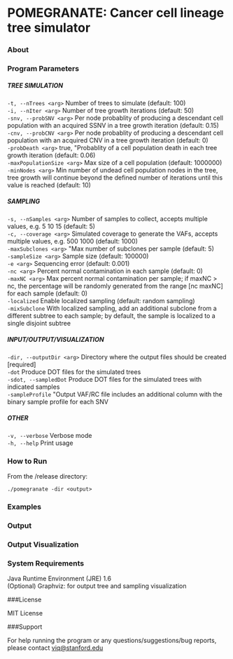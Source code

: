 POMEGRANATE: Cancer cell lineage tree simulator
============

### About


### Program Parameters

##### TREE SIMULATION

```-t, --nTrees <arg>``` Number of trees to simulate (default: 100)  
```-i, --nIter <arg>``` Number of tree growth iterations (default: 50)  
```-snv, --probSNV <arg>``` Per node probablity of producing a descendant cell population with an acquired SSNV in a tree growth iteration (default: 0.15)  
```-cnv, --probCNV <arg>``` Per node probablity of producing a descendant cell population with an acquired CNV in a tree growth iteration (default: 0)  
```-probDeath <arg>``` true, "Probablity of a cell population death in each tree growth iteration (default: 0.06)  
```-maxPopulationSize <arg>``` Max size of a cell population (default: 1000000)  
```-minNodes <arg>``` Min number of undead cell population nodes in the tree, tree growth will continue beyond the defined number of iterations until this value is reached (default: 10)  
		
##### SAMPLING

```-s, --nSamples <arg>``` Number of samples to collect, accepts multiple values, e.g. 5 10 15 (default: 5)  
```-c, --coverage <arg>``` Simulated coverage to generate the VAFs, accepts multiple values, e.g. 500 1000 (default: 1000)  
```-maxSubclones <arg>``` "Max number of subclones per sample (default: 5)  
```-sampleSize <arg>``` Sample size (default: 100000)  
```-e <arg>``` Sequencing error (default: 0.001)  
```-nc <arg>``` Percent normal contamination in each sample (default: 0)  
```-maxNC <arg>``` Max percent normal contamination per sample; if maxNC > nc, the percentage will be randomly generated from the range [nc maxNC] for each sample (default: 0)  
```-localized``` Enable localized sampling (default: random sampling)  
```-mixSubclone``` With localized sampling, add an additional subclone from a different subtree to each sample; by default, the sample is localized to a single disjoint subtree  
		
##### INPUT/OUTPUT/VISUALIZATION  

```-dir, --outputDir <arg>``` Directory where the output files should be created [required]  
```-dot``` Produce DOT files for the simulated trees  
```-sdot, --sampledDot``` Produce DOT files for the simulated trees with indicated samples  
```-sampleProfile``` "Output VAF/RC file includes an additional column with the binary sample profile for each SNV  
		
##### OTHER

```-v, --verbose``` Verbose mode  
```-h, --help``` Print usage  

### How to Run

From the /release directory:

```
./pomegranate -dir <output>
```
### Examples

### Output 

### Output Visualization



### System Requirements

Java Runtime Environment (JRE) 1.6  
(Optional) Graphviz: for output tree and sampling visualization 

###License

MIT License 

###Support

For help running the program or any questions/suggestions/bug reports, please contact viq@stanford.edu
